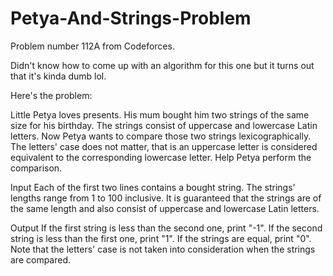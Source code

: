 # Petya-And-Strings-Problem
Problem number 112A from Codeforces.

Didn't know how to come up with an algorithm for this one but it turns out that it's kinda dumb lol.

Here's the problem: 

Little Petya loves presents. His mum bought him two strings of the same size for his birthday. The strings consist of uppercase and lowercase Latin letters. Now Petya wants to compare those two strings lexicographically. The letters' case does not matter, that is an uppercase letter is considered equivalent to the corresponding lowercase letter. Help Petya perform the comparison.

Input
Each of the first two lines contains a bought string. The strings' lengths range from 1 to 100 inclusive. It is guaranteed that the strings are of the same length and also consist of uppercase and lowercase Latin letters.

Output
If the first string is less than the second one, print "-1". If the second string is less than the first one, print "1". If the strings are equal, print "0". Note that the letters' case is not taken into consideration when the strings are compared.

